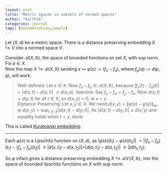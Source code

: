 ```yaml
---
layout: post
title: "Metric spaces vs subsets of normed spaces"
author: "Karthik"
categories: journal
tags: [documentation,sample]
---
```


Let ${ (X, d) }$ be a metric space. There is a distance preserving embedding ${ X \hookrightarrow V }$ into a normed space ${ V .}$ 

Consider ${ \mathcal{B}(X, \mathbb{R}) },$ the space of bounded functions on set ${ X },$ with sup norm. Fix ${ a \in X }.$   
Now the map ${ X \hookrightarrow \mathcal{B}(X, \mathbb{R}) }$ sending ${ x \mapsto \varphi(x) := ( f _x - f _a ) },$ where ${ f _p (q) := d(p,q) },$ will work.   
> Well-defined: Let ${ x \in X }.$ Now ${ f _x - f _a \in \mathcal{B}(X, \mathbb{R}) },$ because ${ \vert f _x (t) - f _a (t) \vert }$ ${ = \vert d(x,t) - d(a,t) \vert }$ ${ \leq d(x,a) }.$ 
> Injective: Say ${ f _{x} - f _a = f _{y} - f _{a} }.$ Now ${ d(x,t) = d(y,t) }$ for all ${ t \in X },$ so ${ d(x,y) = 0 ,}$ ie ${ x=y }.$  
> Distance-Preserving: Let ${ x, y \in X }.$ We need ${ d(x,y) = \lVert \varphi (x) - \varphi(y) \rVert _{\infty} },$ ie ${ d(x,y) = \sup _{t \in X} \vert d(x,t) - d(y,t) \vert }.$ As ${ \vert d(x,t) - d(y,t) \vert \leq d(x,y) }$ and equality holds when ${ t = y },$ done. 

This is called [Kuratowski embedding](https://en.m.wikipedia.org/wiki/Kuratowski_embedding). 

---

Each ${ \varphi(x) }$ is a Lipschitz function on ${ (X,d) },$ as ${ \vert \varphi(x) (t _1) - \varphi(x) (t _2) \vert }$ ${ = \vert (f _x - f _a)(t _1) - (f _x - f _a)(t _2) \vert }$ ${ \leq \vert d(x, t _1) - d(x,t _2) \vert + \vert d(a, t _1) - d(a,t _2) \vert  }$ ${ \leq 2 d(t _1, t _2) }.$ 

So ${ \varphi }$ infact gives a distance preserving embedding ${ X \hookrightarrow \mathcal{BL}(X, \mathbb{R}) },$ into the space of bounded  lipschitz functions on ${ X }$ with sup norm.

